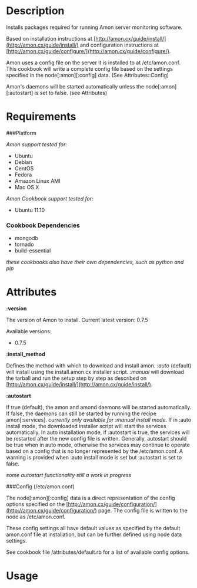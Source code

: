 # Description

Installs packages required for running Amon server monitoring software.

Based on installation instructions at [http://amon.cx/guide/install/](http://amon.cx/guide/install/) and configuration instructions at [http://amon.cx/guide/configure/](http://amon.cx/guide/configure/).

Amon uses a config file on the server it is installed to at /etc/amon.conf. This cookbook will write a complete config file based on the settings specified in the node[:amon][:config] data. (See Attributes::Config)

Amon's daemons will be started automatically unless the node[:amon][:autostart] is set to false. (see Attributes)

# Requirements
###Platform

*Amon support tested for:*

- Ubuntu
- Debian
- CentOS
- Fedora
- Amazon Linux AMI
- Mac OS X

*Amon Cookbook support tested for:*

- Ubuntu 11.10

### Cookbook Dependencies


- mongodb
- tornado
- build-essential

*these cookbooks also have their own dependencies, such as python and pip*

# Attributes

**:version**

The version of Amon to install. Current latest version: 0.7.5

Available versions: 

* 0.7.5

**:install_method**

Defines the method with which to download and install amon. *:auto* (default) will install using the install.amon.cx installer script. *:manual* will download the tarball and run the setup step by step as described on [http://amon.cx/guide/install/](http://amon.cx/guide/install/).

**:autostart**

If true (default), the amon and amond daemons will be started automatically. If false, the daemons can still be started by running the recipe amon[:services].
*currently only available for :manual install mode.* If in :auto install mode, the downloaded installer script will start the services automatically. In auto installation mode, if :autostart is true, the services will be restarted after the new config file is written. Generally, autostart should be true when in auto mode, otherwise the services may continue to operate based on a config that is no longer represented by the /etc/amon.conf. A warning is provided when :auto install mode is set but :autostart is set to false.

*some autostart functionality still a work in progress*

###Config (/etc/amon.conf)

The node[:amon][:config] data is a direct representation of the config options specified on the [http://amon.cx/guide/configuration/](http://amon.cx/guide/configuration/) page. The config file is written to the node as /etc/amon.conf. 

These config settings all have default values as specified by the default amon.conf file at installation, but can be further defined using node data settings.

See cookbook file /attributes/default.rb for a list of available config options.

Usage
=====

